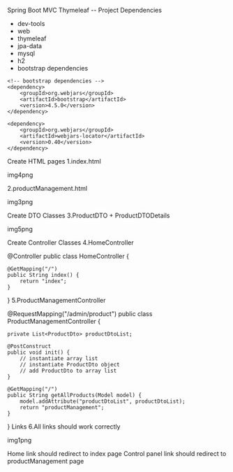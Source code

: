 Spring Boot MVC Thymeleaf
-- Project Dependencies
- dev-tools
- web
- thymeleaf
- jpa-data
- mysql
- h2
- bootstrap dependencies

<dependencies>
    <!-- other dependencies -->

    <!-- bootstrap dependencies -->
    <dependency>
        <groupId>org.webjars</groupId>
        <artifactId>bootstrap</artifactId>
        <version>4.5.0</version>
    </dependency>

    <dependency>
        <groupId>org.webjars</groupId>
        <artifactId>webjars-locator</artifactId>
        <version>0.40</version>
    </dependency>

</dependencies>
Create HTML pages
1.index.html

img4png

2.productManagement.html

img3png

Create DTO Classes
3.ProductDTO + ProductDTODetails

img5png

Create Controller Classes
4.HomeController


@Controller
public class HomeController {

    @GetMapping("/")
    public String index() {
        return "index";
    }

}
5.ProductManagementController


@RequestMapping("/admin/product")
public class ProductManagementController {

    private List<ProductDto> productDtoList;

    @PostConstruct
    public void init() {
        // instantiate array list
        // instantiate ProductDto object
        // add ProductDto to array list
    }

    @GetMapping("/")
    public String getAllProducts(Model model) {
        model.addAttribute("productDtoList", productDtoList);
        return "productManagement";
    }

}
Links
6.All links should work correctly

img1png

Home link should redirect to index page
Control panel link should redirect to productManagement page